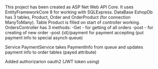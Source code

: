This project has been created as ASP Net Web API Core.
It uses EntityFrameworkCore 8 for working with SQLExpress.
DataBase EshopDb has 3 tables, Product, Order and OrderProduct (for connection ManyToMany). Table Product is filled on start of controller working.
OrdersController has 3 methods:
-Get - for getting of all orders
-post - for creating of new order
-post {id}/payment for payment accepting (put payment info to special asynch queue)

Service PaymentService takes PaymentInfo from queue and updates payment info to order tables (payed attribute)

Added authorizarion oauth2 (JWT token using)

